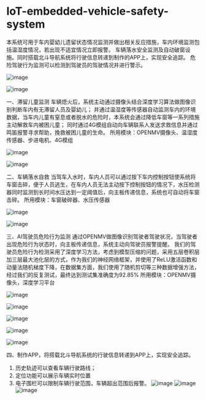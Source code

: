 # IoT-embedded-vehicle-safety-system

本系统可用于车内婴幼儿遗留状态情况监测并做出相关反应措施，车内环境监测包括温湿度情况，若出现不适宜情况立即报警。
车辆落水安全监测及自动破窗设施。同时搭载北斗导航系统将行驶信息转递到制作的APP上，实现安全追踪。
危险驾驶行为监测可以检测到驾驶员的驾驶情况并进行警示。

![image](https://github.com/AndrewYuzm/IoT-embedded-vehicle-safety-system/assets/118711557/0e360420-ee3d-47a7-a8ef-b6f7900bf387)

![image](https://github.com/AndrewYuzm/IoT-embedded-vehicle-safety-system/assets/118711557/9bd05356-1e1d-4941-9881-fe1275fbee7d)

一、滞留儿童监测
车辆熄火后，系统主动通过摄像头结合深度学习算法做图像识别判断车内有无滞留人员及婴幼儿；
并通过温湿度等传感器自动监测车内的环境数据，当车内儿童有窒息或者脱水的危险时，本系统会通过降低车窗等一系列措施主动解救车内被困儿童；
同时通过4G模组自动向车辆联系人发送求救信息并通过鸣笛报警寻求帮助，挽救被困儿童的生命。
所用模块：OPENMV摄像头、温湿度传感器、步进电机、4G模组

![image](https://github.com/AndrewYuzm/IoT-embedded-vehicle-safety-system/assets/118711557/6ea7ae6d-f2a3-4080-ac37-2d71713d53ea)

![image](https://github.com/AndrewYuzm/IoT-embedded-vehicle-safety-system/assets/118711557/549311fc-5aa3-445f-9d31-89c322a54f51)

二、车辆落水自救
当驾车入水时，车内人员可以通过按下车内控制按钮使系统将车窗击碎，便于人员逃生，在车内人员无法主动按下控制按钮的情况下，水压检测器同时监测到长时间水压达到一定阈值后，向主板传递信息，系统也可自动将车窗击碎。
所用模块：车窗破碎器、水压传感器

![image](https://github.com/AndrewYuzm/IoT-embedded-vehicle-safety-system/assets/118711557/43f922ba-9da0-4fa4-9dd8-9b5deb538cda)

![image](https://github.com/AndrewYuzm/IoT-embedded-vehicle-safety-system/assets/118711557/5fc462bc-3040-4452-9dba-607af3e0498e)

三、AI驾驶员危险行为监测
通过OPENMV做图像识别驾驶者驾驶状况，当驾驶者出现危险行为状态时，向主板传递信息，系统主动向驾驶员报警提醒。
我们的驾驶员危险行为检测采用了深度学习方法，考虑到模型压缩的问题，采用五层卷积层加三层最大池化层的方式，作为我们的神经网络框架，并使用了ReLU激活函数和动量法随机梯度下降，在数据集方面，我们使用了随机剪切等三种数据增强方法，经过我们的反复测试，最终达到测试集准确度为92.85%
所用模块：OPENMV摄像头，深度学习平台

![image](https://github.com/AndrewYuzm/IoT-embedded-vehicle-safety-system/assets/118711557/c6b7c132-49fb-48c9-bf18-fb71f6bc6f9d)

![image](https://github.com/AndrewYuzm/IoT-embedded-vehicle-safety-system/assets/118711557/14f6f6a1-9c0c-4d9e-bb81-01bb9ca7c91a)

![image](https://github.com/AndrewYuzm/IoT-embedded-vehicle-safety-system/assets/118711557/25cae4be-0bd9-43c4-bdd4-ce35e46ccca2)

![image](https://github.com/AndrewYuzm/IoT-embedded-vehicle-safety-system/assets/118711557/a53cb3a0-7f4a-4be9-a3b2-81f256e5777b)

![image](https://github.com/AndrewYuzm/IoT-embedded-vehicle-safety-system/assets/118711557/5e4e1b6d-f2f7-4efe-bb88-28bc749fc54e)

四、制作APP，将搭载北斗导航系统的行驶信息转递到APP上，实现安全追踪。
1. 历史轨迹可以查看车辆行驶路线；
2. 定位功能可以展示车辆实时位置
3. 电子围栏可以限制车辆行驶范围，车辆超出范围后报警。
![image](https://github.com/AndrewYuzm/IoT-embedded-vehicle-safety-system/assets/118711557/626ba976-70e0-4b01-ba74-9a459c7ccdd7)
![image](https://github.com/AndrewYuzm/IoT-embedded-vehicle-safety-system/assets/118711557/d8fe3943-6926-451e-986e-f0c75d83932e)
![image](https://github.com/AndrewYuzm/IoT-embedded-vehicle-safety-system/assets/118711557/2f462c43-164e-4c6b-806f-18cb44fab78c)







